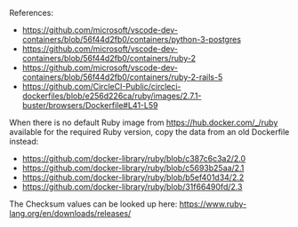 References:
- https://github.com/microsoft/vscode-dev-containers/blob/56f44d2fb0/containers/python-3-postgres
- https://github.com/microsoft/vscode-dev-containers/blob/56f44d2fb0/containers/ruby-2
- https://github.com/microsoft/vscode-dev-containers/blob/56f44d2fb0/containers/ruby-2-rails-5
- https://github.com/CircleCI-Public/circleci-dockerfiles/blob/e256d226ca/ruby/images/2.7.1-buster/browsers/Dockerfile#L41-L59

When there is no default Ruby image from https://hub.docker.com/_/ruby available for the required Ruby version, copy the data from an old Dockerfile instead:
- https://github.com/docker-library/ruby/blob/c387c6c3a2/2.0
- https://github.com/docker-library/ruby/blob/c5693b25aa/2.1
- https://github.com/docker-library/ruby/blob/b5ef401d34/2.2
- https://github.com/docker-library/ruby/blob/31f66490fd/2.3

The Checksum values can be looked up here: https://www.ruby-lang.org/en/downloads/releases/
